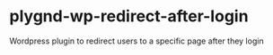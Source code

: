 # plygnd-wp-redirect-after-login
Wordpress plugin to redirect users to a specific page after they login
